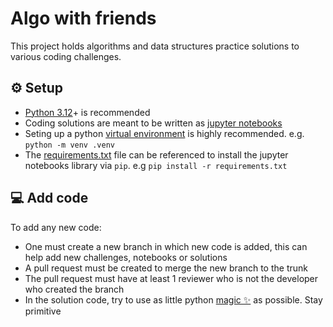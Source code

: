 # Algo with friends

This project holds algorithms and data structures practice solutions to various coding challenges.

## ⚙ Setup

- [Python 3.12](https://www.python.org/downloads/)+ is recommended
- Coding solutions are meant to be written as [jupyter notebooks](https://jupyter.org/)
- Seting up a python [virtual environment](https://docs.python.org/3/library/venv.html) is highly recommended. e.g. `python -m venv .venv`
- The [requirements.txt](./requirements.txt) file can be referenced to install the jupyter notebooks library via `pip`. e.g `pip install -r requirements.txt`

## 💻 Add code

To add any new code:

- One must create a new branch in which new code is added, this can help add new challenges, notebooks or solutions
- A pull request must be created to merge the new branch to the trunk
- The pull request must have at least 1 reviewer who is not the developer who created the branch
- In the solution code, try to use as little python [magic ✨](https://en.wikipedia.org/wiki/Magic_(programming)) as possible. Stay primitive